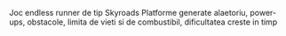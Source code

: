 Joc endless runner de tip Skyroads
Platforme generate alaetoriu, power-ups, obstacole, limita de vieti si de combustibil, dificultatea creste in timp
